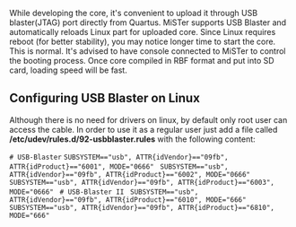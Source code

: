 While developing the core, it's convenient to upload it through USB blaster(JTAG) port directly from Quartus. MiSTer supports USB Blaster and automatically reloads Linux part for uploaded core. Since Linux requires reboot (for better stability), you may notice longer time to start the core. This is normal. It's advised to have console connected to MiSTer to control the booting process. Once core compiled in RBF format and put into SD card, loading speed will be fast.
## Configuring USB Blaster on Linux
Although there is no need for drivers on linux, by default only root user can access the cable. In order to use it as a regular user just add a file called **/etc/udev/rules.d/92-usbblaster.rules** with the following content:

` # USB-Blaster `
`SUBSYSTEM=="usb", ATTR{idVendor}=="09fb", ATTR{idProduct}=="6001", MODE="0666" `
`SUBSYSTEM=="usb", ATTR{idVendor}=="09fb", ATTR{idProduct}=="6002", MODE="0666" `
`SUBSYSTEM=="usb", ATTR{idVendor}=="09fb", ATTR{idProduct}=="6003", MODE="0666" `
`# USB-Blaster II `
`SUBSYSTEM=="usb", ATTR{idVendor}=="09fb", ATTR{idProduct}=="6010", MODE="666" `
`SUBSYSTEM=="usb", ATTR{idVendor}=="09fb", ATTR{idProduct}=="6810", MODE="666"`
